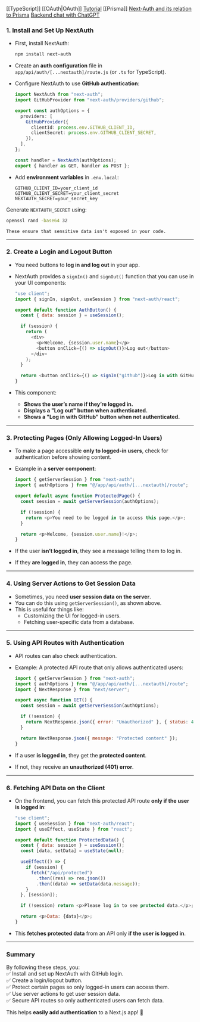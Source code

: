 [[TypeScript]]
[[OAuth|OAuth]]
[Tutorial](https://youtu.be/md65iBX5Gxg?si=iORQQBGf5G94aCkR)
[[Prisma]]
[Next-Auth and its relation to Prisma](https://youtu.be/vo2uq1cJV6w?si=GfnJThGYWPkSaSHF)
[Backend chat with ChatGPT](https://chatgpt.com/share/67ab1d6e-bd24-800c-9ec1-047f7787a7a7)
### **1. Install and Set Up NextAuth**

- First, install NextAuth:
    
    ```bash
    npm install next-auth
    ```
    
- Create an **auth configuration** file in `app/api/auth/[...nextauth]/route.js` (or `.ts` for TypeScript).
- Configure NextAuth to use **GitHub authentication**:
    
    ```typescript
    import NextAuth from "next-auth";
    import GitHubProvider from "next-auth/providers/github";
    
    export const authOptions = {
      providers: [
        GitHubProvider({
          clientId: process.env.GITHUB_CLIENT_ID,
          clientSecret: process.env.GITHUB_CLIENT_SECRET,
        }),
      ],
    };
    
    const handler = NextAuth(authOptions);
    export { handler as GET, handler as POST };
    ```
    
- Add **environment variables** in `.env.local`:
    
    ```env
    GITHUB_CLIENT_ID=your_client_id
    GITHUB_CLIENT_SECRET=your_client_secret
    NEXTAUTH_SECRET=your_secret_key
    ```

Generate `NEXTAUTH_SECRET` using:

```bash
openssl rand -base64 32
```

    These ensure that sensitive data isn't exposed in your code.

---

### **2. Create a Login and Logout Button**

- You need buttons to **log in and log out** in your app.
- NextAuth provides a `signIn()` and `signOut()` function that you can use in your UI components:
    
    ```javascript
    "use client";
    import { signIn, signOut, useSession } from "next-auth/react";
    
    export default function AuthButton() {
      const { data: session } = useSession();
    
      if (session) {
        return (
          <div>
            <p>Welcome, {session.user.name}</p>
            <button onClick={() => signOut()}>Log out</button>
          </div>
        );
      }
    
      return <button onClick={() => signIn("github")}>Log in with GitHub</button>;
    }
    ```
    
- This component:
    - **Shows the user’s name if they’re logged in.**
    - **Displays a "Log out" button when authenticated.**
    - **Shows a "Log in with GitHub" button when not authenticated.**

---

### **3. Protecting Pages (Only Allowing Logged-In Users)**

- To make a page accessible **only to logged-in users**, check for authentication before showing content.
- Example in a **server component**:
    
    ```javascript
    import { getServerSession } from "next-auth";
    import { authOptions } from "@/app/api/auth/[...nextauth]/route";
    
    export default async function ProtectedPage() {
      const session = await getServerSession(authOptions);
    
      if (!session) {
        return <p>You need to be logged in to access this page.</p>;
      }
    
      return <p>Welcome, {session.user.name}!</p>;
    }
    ```
    
- If the user **isn’t logged in**, they see a message telling them to log in.
- If they **are logged in**, they can access the page.

---

### **4. Using Server Actions to Get Session Data**

- Sometimes, you need **user session data on the server**.
- You can do this using `getServerSession()`, as shown above.
- This is useful for things like:
    - Customizing the UI for logged-in users.
    - Fetching user-specific data from a database.

---

### **5. Using API Routes with Authentication**

- API routes can also check authentication.
- Example: A protected API route that only allows authenticated users:
    
    ```javascript
    import { getServerSession } from "next-auth";
    import { authOptions } from "@/app/api/auth/[...nextauth]/route";
    import { NextResponse } from "next/server";
    
    export async function GET() {
      const session = await getServerSession(authOptions);
    
      if (!session) {
        return NextResponse.json({ error: "Unauthorized" }, { status: 401 });
      }
    
      return NextResponse.json({ message: "Protected content" });
    }
    ```
    
- If a user **is logged in**, they get the **protected content**.
- If not, they receive an **unauthorized (401) error**.

---

### **6. Fetching API Data on the Client**

- On the frontend, you can fetch this protected API route **only if the user is logged in**:
    
    ```javascript
    "use client";
    import { useSession } from "next-auth/react";
    import { useEffect, useState } from "react";
    
    export default function ProtectedData() {
      const { data: session } = useSession();
      const [data, setData] = useState(null);
    
      useEffect(() => {
        if (session) {
          fetch("/api/protected")
            .then((res) => res.json())
            .then((data) => setData(data.message));
        }
      }, [session]);
    
      if (!session) return <p>Please log in to see protected data.</p>;
    
      return <p>Data: {data}</p>;
    }
    ```
    
- This **fetches protected data** from an API only **if the user is logged in**.

---

### **Summary**

By following these steps, you:  
✅ Install and set up NextAuth with GitHub login.  
✅ Create a login/logout button.  
✅ Protect certain pages so only logged-in users can access them.  
✅ Use server actions to get user session data.  
✅ Secure API routes so only authenticated users can fetch data.

This helps **easily add authentication** to a Next.js app! 🚀